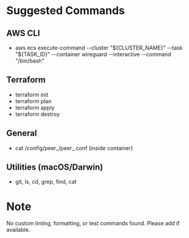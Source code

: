 # Suggested Commands

## AWS CLI
- aws ecs execute-command --cluster "${CLUSTER_NAME}" --task "${TASK_ID}" --container wireguard --interactive --command "/bin/bash"

## Terraform
- terraform init
- terraform plan
- terraform apply
- terraform destroy

## General
- cat /config/peer_<name>/peer_<name>.conf (inside container)

## Utilities (macOS/Darwin)
- git, ls, cd, grep, find, cat

# Note
No custom linting, formatting, or test commands found. Please add if available.